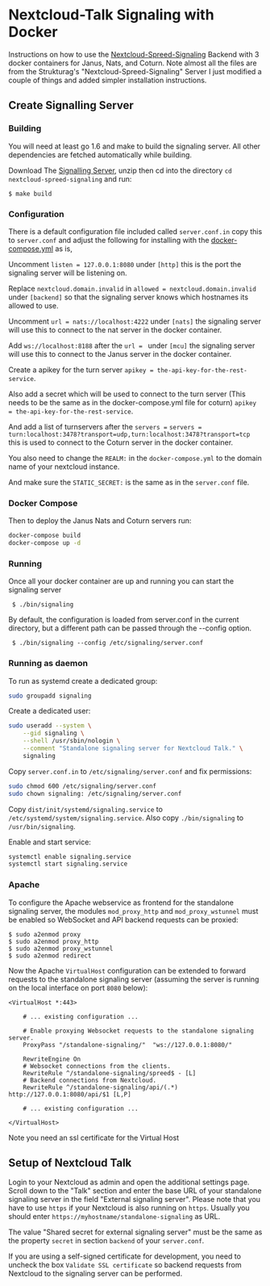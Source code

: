 # Nextcloud-Talk Signaling with Docker
Instructions on how to use the [Nextcloud-Spreed-Signaling](https://github.com/strukturag/nextcloud-spreed-signaling) Backend with 3 docker containers for Janus, Nats, and Coturn. Note almost all the files are from the Strukturag's "Nextcloud-Spreed-Signaling" Server I just modified a couple of things and added simpler installation instructions.

## Create Signalling Server

### Building

You will need at least go 1.6 and make to build the signaling server. All other dependencies are fetched automatically while building.

Download The [Signalling Server](https://github.com/strukturag/nextcloud-spreed-signaling), unzip then cd into the directory ``cd nextcloud-spreed-signaling`` and run:

    $ make build

### Configuration

There is a default configuration file included called `server.conf.in` copy this to `server.conf` and adjust the following for installing with the [docker-compose.yml](docker-compose.yml) as is,

Uncomment ```listen = 127.0.0.1:8080``` under `[http]` this is the port the signaling server will be listening on.

Replace `nextcloud.domain.invalid` in `allowed = nextcloud.domain.invalid` under `[backend]` so that the signaling server knows which hostnames its allowed to use.

Uncomment ```url = nats://localhost:4222``` under `[nats]` the signaling server will use this to connect to the nat server in the docker container.

Add `ws://localhost:8188` after the `url = ` under `[mcu]` the signaling server will use this to connect to the Janus server in the docker container.

Create a apikey for the turn server `apikey = the-api-key-for-the-rest-service`.

Also add a secret which will be used to connect to the turn server (This needs to be the same as in the docker-compose.yml file for coturn) `apikey = the-api-key-for-the-rest-service`.

And add a list of turnservers after the `servers =` ```servers = turn:localhost:3478?transport=udp,turn:localhost:3478?transport=tcp``` this is used to connect to the Coturn server in the docker container.

You also need to change the `REALM:` in the `docker-compose.yml` to the domain name of your nextcloud instance.

And make sure the `STATIC_SECRET:` is the same as in the `server.conf` file.

### Docker Compose

Then to deploy the Janus Nats and Coturn servers run:

```bash
docker-compose build
docker-compose up -d
```

### Running

Once all your docker container are up and running you can start the signaling server

     $ ./bin/signaling
     
By default, the configuration is loaded from server.conf in the current directory, but a different path can be passed through the --config option.

     $ ./bin/signaling --config /etc/signaling/server.conf
     
### Running as daemon

To run as systemd create a dedicated group:
```bash
sudo groupadd signaling
```

Create a dedicated user:

```bash
sudo useradd --system \
    --gid signaling \
    --shell /usr/sbin/nologin \
    --comment "Standalone signaling server for Nextcloud Talk." \
    signaling
```

Copy `server.conf.in` to `/etc/signaling/server.conf` and fix permissions:

```bash
sudo chmod 600 /etc/signaling/server.conf
sudo chown signaling: /etc/signaling/server.conf
```

Copy `dist/init/systemd/signaling.service` to `/etc/systemd/system/signaling.service`. Also copy `./bin/signaling` to `/usr/bin/signaling`.

Enable and start service:

```bash
systemctl enable signaling.service
systemctl start signaling.service
```

### Apache

To configure the Apache webservice as frontend for the standalone signaling
server, the modules `mod_proxy_http` and `mod_proxy_wstunnel` must be enabled
so WebSocket and API backend requests can be proxied:

    $ sudo a2enmod proxy
    $ sudo a2enmod proxy_http
    $ sudo a2enmod proxy_wstunnel
    $ sudo a2enmod redirect

Now the Apache `VirtualHost` configuration can be extended to forward requests
to the standalone signaling server (assuming the server is running on the local
interface on port `8080` below):

    <VirtualHost *:443>

        # ... existing configuration ...

        # Enable proxying Websocket requests to the standalone signaling server.
        ProxyPass "/standalone-signaling/"  "ws://127.0.0.1:8080/"

        RewriteEngine On
        # Websocket connections from the clients.
        RewriteRule ^/standalone-signaling/spreed$ - [L]
        # Backend connections from Nextcloud.
        RewriteRule ^/standalone-signaling/api/(.*) http://127.0.0.1:8080/api/$1 [L,P]

        # ... existing configuration ...

    </VirtualHost>
    
Note you need an ssl certificate for the Virtual Host

## Setup of Nextcloud Talk

Login to your Nextcloud as admin and open the additional settings page. Scroll
down to the "Talk" section and enter the base URL of your standalone signaling
server in the field "External signaling server".
Please note that you have to use `https` if your Nextcloud is also running on
`https`. Usually you should enter `https://myhostname/standalone-signaling` as
URL.

The value "Shared secret for external signaling server" must be the same as the
property `secret` in section `backend` of your `server.conf`.

If you are using a self-signed certificate for development, you need to uncheck
the box `Validate SSL certificate` so backend requests from Nextcloud to the
signaling server can be performed.

